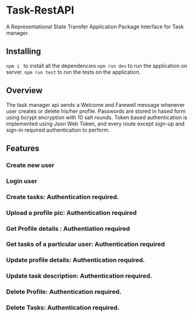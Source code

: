 # Task-RestAPI
A Representational State Transfer Application Package Interface for Task manager.

## Installing
`npm i `  to install all the dependencies
`npm run dev` to run the application on server.
`npm run test` to run the tests on the application.

## Overview
The task manager api sends a Welcome and Farewell message whenever user creates or delete his/her profile. 
Passwords are stored in hased form using bcrypt encryption with 10 salt rounds. Token based authentication is
implemented using Json Web Token, and every route except sign-up and sign-in required authentication to perform.


## Features
  ### Create new user
  ### Login user
  ### Create tasks: Authentication required.
  ### Upload a profile pic: Authentication required
  ### Get Profile details : Authentiation required
  ### Get tasks of a particular user: Authentication required
  ### Update profile details: Authentication required.
  ### Update task description: Authentication required.
  ### Delete Profile: Authentication required.
  ### Delete Tasks: Authentication required.
  

